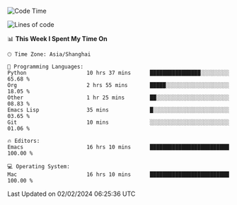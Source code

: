<!--START_SECTION:waka-->
![Code Time](http://img.shields.io/badge/Code%20Time-1%2C790%20hrs%2050%20mins-blue)

![Lines of code](https://img.shields.io/badge/From%20Hello%20World%20I%27ve%20Written-288.6%20thousand%20lines%20of%20code-blue)

📊 **This Week I Spent My Time On** 

```text
🕑︎ Time Zone: Asia/Shanghai

💬 Programming Languages: 
Python                   10 hrs 37 mins      ████████████████░░░░░░░░░   65.68 % 
Org                      2 hrs 55 mins       █████░░░░░░░░░░░░░░░░░░░░   18.05 % 
Other                    1 hr 25 mins        ██░░░░░░░░░░░░░░░░░░░░░░░   08.83 % 
Emacs Lisp               35 mins             █░░░░░░░░░░░░░░░░░░░░░░░░   03.65 % 
Git                      10 mins             ░░░░░░░░░░░░░░░░░░░░░░░░░   01.06 % 

🔥 Editors: 
Emacs                    16 hrs 10 mins      █████████████████████████   100.00 % 

💻 Operating System: 
Mac                      16 hrs 10 mins      █████████████████████████   100.00 % 
```


 Last Updated on 02/02/2024 06:25:36 UTC
<!--END_SECTION:waka-->
